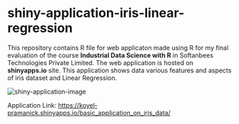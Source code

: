 # shiny-application-iris-linear-regression
This repository contains R file for web applicaton made using R for my final evaluation of the course <b>Industrial Data Science with R</b> in Softanbees Technologies Private Limited. The web application is hosted on <b>shinyapps.io</b> site. This application shows data various features and aspects of iris dataset and Linear Regression.

![shiny-application-image](https://user-images.githubusercontent.com/76770146/129836802-d5933eec-f98b-4803-a570-acb9e63dc909.png)


Application Link: https://koyel-pramanick.shinyapps.io/basic_application_on_iris_data/

